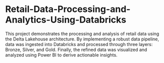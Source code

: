 # Retail-Data-Processing-and-Analytics-Using-Databricks
This project demonstrates the processing and analysis of retail data using the Delta Lakehouse architecture. By implementing a robust data pipeline, data was ingested into Databricks and processed through three layers: Bronze, Silver, and Gold. Finally, the refined data was visualized and analyzed using Power BI to derive actionable insights.
